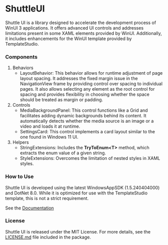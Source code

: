 # ShuttleUI

Shuttle UI is a library designed to accelerate the development process of WinUI 3 applications. It offers advanced UI controls and addresses limitations present in some XAML elements provided by WinUI. Additionally, it includes enhancements for the WinUI template provided by TemplateStudio.

### Components
1) Behaviors
    - LayoutBehavior: This behavior allows for runtime adjustment of page layout spacing. It addresses the fixed margin issue in the NavigationView frame by providing control over spacing to individual pages. It also allows selecting any element as the root control for spacing and provides flexibility in choosing whether the space should be treated as margin or padding.
2) Controls
    - MediaBackgroundPanel: This control functions like a Grid and facilitates adding dynamic backgrounds behind its content. It automatically detects whether the media source is an image or a video and loads it at runtime.
    - SettingsCard: This control implements a card layout similar to the one found in Windows 11 UI.
3) Helpers
    - StringExtensions: Includes the **TryToEnum\<T>** method, which extracts the enum value of a given string.
    - StyleExtensions: Overcomes the limitation of nested styles in XAML styles.

### How to Use
Shuttle UI is developed using the latest WindowsAppSDK (1.5.240404000) and DotNet 8.0. While it is optimized for use with the TemplateStudio template, this is not a strict requirement.

See the [Documentation](https://github.com/D-Naveenz/ShuttleUI/wiki)

### License
Shuttle UI is released under the MIT License. For more details, see the [LICENSE.md](LICENSE.md) file included in the package.